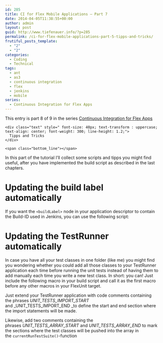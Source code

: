 ```yaml
---
id: 285
title: CI for Flex Mobile Applications – Part 7
date: 2014-04-05T11:38:55+00:00
author: admin
layout: post
guid: http://www.tiefenauer.info/?p=285
permalink: /ci-for-flex-mobile-applications-part-5-tipps-and-tricks/
frutiful_posts_template:
  - "2"
  - "2"
categories:
  - Coding
  - Technical
tags:
  - ant
  - as3
  - continuous integration
  - flex
  - jenkins
  - mobile
series:
  - Continuous Integration for Flex Apps
---
```

<div class="seriesmeta">
  This entry is part 8 of 9 in the series <a href="http://www.tiefenauer.info/series/flex-ci/" class="series-35" title="Continuous Integration for Flex Apps">Continuous Integration for Flex Apps</a>
</div>

<div class="fruitful_description_box">
  <div class="fruitful_description shadow-type-1 " id="desc-box-80">
    <span class="top_line"></span>
    
    <div class="text" style=" font-size: 40px; text-transform : uppercase; text-align: center; font-weight: 300; line-height: 1.2;">
      Tipps and Tricks 
    </div>
    
    <span class="bottom_line"></span>
  </div>
</div>

<div class="clearfix">
</div>

In this part of the tutorial I&#8217;ll collect some scripts and tipps you might find useful, after you have implemented the build script as described in the last chapters.

<!--more-->

# Updating the build label automatically

If you want the `<buildLabel>` node in your application descriptor to contain the Build-ID used in Jenkins, you can use the following script:

# Updating the TestRunner automatically

In case you have all your test classes in one folder (like me) you might find you wondering whether you could add all those classes to your TestRunner application each time before running the unit tests instead of having them to add manually each time you write a new test class. In short: you can! Just include the following macro in your build script and call it as the first macro before any other macros in your FlexUnit target.

Just extend your TestRunner application with code comments containing the phrases _UNIT\_TESTS\_IMPORT_START_ and _UNIT\_TESTS\_IMPORT_END _to define the start and end section where the import statements will be made.

Likewise, add two comments containing the phrases _UNIT\_TESTS\_ARRAY_START_ and _UNIT\_TESTS\_ARRAY_END_ to mark the sections where the test classes will be pushed into the array in the `currentRunTestSuite()`-function